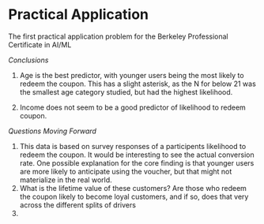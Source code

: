 # Practical Application
The first practical application problem for the Berkeley Professional Certificate in AI/ML 


*Conclusions*
1) Age is the best predictor, with younger users being the most likely to redeem the coupon. This has a slight asterisk, as the N for below 21 was the smallest age category studied, but had the highest likelihood.
   
3) Income does not seem to be a good predictor of likelihood to redeem coupon.
   

*Questions Moving Forward*
1) This data is based on survey responses of a participents likelihood to redeem the coupon. It would be interesting to see the actual conversion rate. One possible explanation for the core finding is that younger users are more likely to anticipate using the voucher, but that might not materialize in the real world. 
2) What is the lifetime value of these customers? Are those who redeem the coupon likely to become loyal customers, and if so, does that very across the different splits of drivers
3) 
